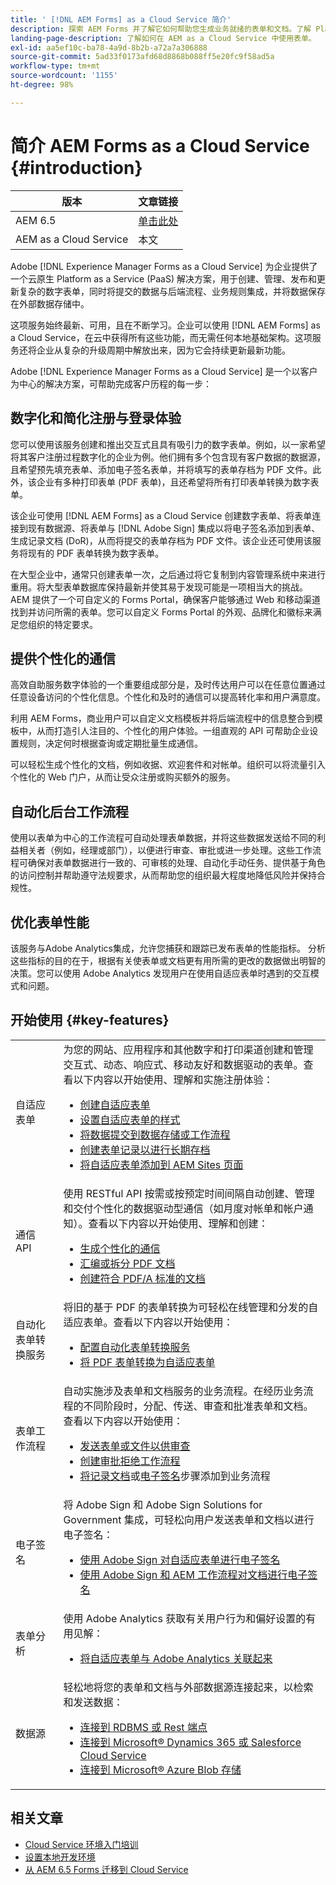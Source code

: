 ```yaml
---
title: ' [!DNL AEM Forms] as a Cloud Service 简介'
description: 探索 AEM Forms 并了解它如何帮助您生成业务就绪的表单和文档。了解 Platform-as-a-Service (PaaS)、如何管理企业级数字表单和业务流程和如何将 Forms 连接到 Adobe Sign 和当前数据源。
landing-page-description: 了解如何在 AEM as a Cloud Service 中使用表单。
exl-id: aa5ef10c-ba78-4a9d-8b2b-a72a7a306888
source-git-commit: 5ad33f0173afd68d8868b088ff5e20fc9f58ad5a
workflow-type: tm+mt
source-wordcount: '1155'
ht-degree: 98%

---
```



# 简介 AEM Forms as a Cloud Service {#introduction}

| 版本 | 文章链接 |
| -------- | ---------------------------- |
| AEM 6.5 | [单击此处](https://experienceleague.adobe.com/docs/experience-manager-65/forms/home.html) |
| AEM as a Cloud Service | 本文 |


Adobe [!DNL Experience Manager Forms as a Cloud Service] 为企业提供了一个云原生 Platform as a Service (PaaS) 解决方案，用于创建、管理、发布和更新复杂的数字表单，同时将提交的数据与后端流程、业务规则集成，并将数据保存在外部数据存储中。

这项服务始终最新、可用，且在不断学习。企业可以使用 [!DNL AEM Forms] as a Cloud Service，在云中获得所有这些功能，而无需任何本地基础架构。这项服务还将企业从复杂的升级周期中解放出来，因为它会持续更新最新功能。

Adobe [!DNL Experience Manager Forms as a Cloud Service] 是一个以客户为中心的解决方案，可帮助完成客户历程的每一步：


## 数字化和简化注册与登录体验

您可以使用该服务创建和推出交互式且具有吸引力的数字表单。例如，以一家希望将其客户注册过程数字化的企业为例。他们拥有多个包含现有客户数据的数据源，且希望预先填充表单、添加电子签名表单，并将填写的表单存档为 PDF 文件。此外，该企业有多种打印表单 (PDF 表单)，且还希望将所有打印表单转换为数字表单。

该企业可使用 [!DNL AEM Forms] as a Cloud Service 创建数字表单、将表单连接到现有数据源、将表单与 [!DNL Adobe Sign] 集成以将电子签名添加到表单、生成记录文档 (DoR)，从而将提交的表单存档为 PDF 文件。该企业还可使用该服务将现有的 PDF 表单转换为数字表单。

在大型企业中，通常只创建表单一次，之后通过将它复制到内容管理系统中来进行重用。将大型表单数据库保持最新并使其易于发现可能是一项相当大的挑战。AEM 提供了一个可自定义的 Forms Portal，确保客户能够通过 Web 和移动渠道找到并访问所需的表单。您可以自定义 Forms Portal 的外观、品牌化和徽标来满足您组织的特定要求。

## 提供个性化的通信

高效自助服务数字体验的一个重要组成部分是，及时传达用户可以在任意位置通过任意设备访问的个性化信息。个性化和及时的通信可以提高转化率和用户满意度。

利用 AEM Forms，商业用户可以自定义文档模板并将后端流程中的信息整合到模板中，从而打造引人注目的、个性化的用户体验。一组直观的 API 可帮助企业设置规则，决定何时根据查询或定期批量生成通信。


可以轻松生成个性化的文档，例如收据、欢迎套件和对帐单。组织可以将流量引入个性化的 Web 门户，从而让受众注册或购买额外的服务。


## 自动化后台工作流程

使用以表单为中心的工作流程可自动处理表单数据，并将这些数据发送给不同的利益相关者（例如，经理或部门），以便进行审查、审批或进一步处理。这些工作流程可确保对表单数据进行一致的、可审核的处理、自动化手动任务、提供基于角色的访问控制并帮助遵守法规要求，从而帮助您的组织最大程度地降低风险并保持合规性。


## 优化表单性能

该服务与Adobe Analytics集成，允许您捕获和跟踪已发布表单的性能指标。 分析这些指标的目的在于，根据有关使表单或文档更有用所需的更改的数据做出明智的决策。您可以使用 Adobe Analytics 发现用户在使用自适应表单时遇到的交互模式和问题。


## 开始使用 {#key-features}

|  |  |
|---|---|
| 自适应表单 | 为您的网站、应用程序和其他数字和打印渠道创建和管理交互式、动态、响应式、移动友好和数据驱动的表单。查看以下内容以开始使用、理解和实施注册体验： <ul><li><a href="https://experienceleague.adobe.com/docs/experience-manager-cloud-service/content/forms/adaptive-forms-authoring/authoring-adaptive-forms-foundation-components/create-an-adaptive-form-on-forms-cs/creating-adaptive-form.html"> 创建自适应表单 </a></li><li><a href="https://experienceleague.adobe.com/docs/experience-manager-cloud-service/content/forms/adaptive-forms-authoring/authoring-adaptive-forms-foundation-components/create-an-adaptive-form-on-forms-cs/themes.html">设置自适应表单的样式</a></li><li><a href="https://experienceleague.adobe.com/docs/experience-manager-cloud-service/content/forms/adaptive-forms-authoring/authoring-adaptive-forms-foundation-components/configure-submit-actions-and-metadata-submission/configuring-submit-actions.html#enabling-server-side-validation-br"> 将数据提交到数据存储或工作流程</a></li><li><a href="https://experienceleague.adobe.com/docs/experience-manager-cloud-service/content/forms/adaptive-forms-authoring/authoring-adaptive-forms-foundation-components/generate-document-of-record-for-non-xfa-based-adaptive-forms.html"> 创建表单记录以进行长期存档</a></li><li><a href="https://experienceleague.adobe.com/docs/experience-manager-65/forms/adaptive-forms-basic-authoring/create-or-add-an-adaptive-form-to-aem-sites-page.html?lang=zh-Hans">将自适应表单添加到 AEM Sites 页面</a></li></ul> |
| 通信 API | 使用 RESTful API 按需或按预定时间间隔自动创建、管理和交付个性化的数据驱动型通信（如月度对帐单和帐户通知）。查看以下内容以开始使用、理解和创建： <ul><li><a href="https://experienceleague.adobe.com/docs/experience-manager-cloud-service/content/forms/using-communications/aem-forms-cloud-service-communications-introduction.html?#document-generation"> 生成个性化的通信 </a> </li><li><a href="https://experienceleague.adobe.com/docs/experience-manager-cloud-service/content/forms/using-communications/aem-forms-cloud-service-communications-introduction.html?#document-manipulation"> 汇编或拆分 PDF 文档 </a> </li><li><a href="https://experienceleague.adobe.com/docs/experience-manager-cloud-service/content/forms/using-communications/aem-forms-cloud-service-communications-introduction.html?#convert-to-and-validate-pdf%2Fa-compliant-documents">创建符合 PDF/A 标准的文档 </a></li></ul> |
| 自动化表单转换服务 | 将旧的基于 PDF 的表单转换为可轻松在线管理和分发的自适应表单。查看以下内容以开始使用： <ul><li><a href="https://experienceleague.adobe.com/docs/aem-forms-automated-conversion-service/using/configure-service.html">配置自动化表单转换服务</a></li><li><a href="https://experienceleague.adobe.com/docs/aem-forms-automated-conversion-service/using/convert-existing-forms-to-adaptive-forms.html?lang=zh-Hans">将 PDF 表单转换为自适应表单</a></li></ul> |
| 表单工作流程 | 自动实施涉及表单和文档服务的业务流程。在经历业务流程的不同阶段时，分配、传送、审查和批准表单和文档。查看以下内容以开始使用：  <ul><li><a href="https://experienceleague.adobe.com/docs/experience-manager-cloud-service/content/forms/adaptive-forms-authoring/authoring-adaptive-forms-foundation-components/create-reviews-forms.html">发送表单或文件以供审查</a></li><li><a href="https://experienceleague.adobe.com/docs/experience-manager-cloud-service/content/forms/create-form-centric-workflows/aem-forms-workflow-step-reference.html?#assign-task-step">创建审批拒绝工作流程</a></li><li><a href="https://experienceleague.adobe.com/docs/experience-manager-cloud-service/content/forms/create-form-centric-workflows/aem-forms-workflow-step-reference.html?#generate-document-of-record-step">将记录文档</a>或<a href="https://experienceleague.adobe.com/docs/experience-manager-cloud-service/content/forms/create-form-centric-workflows/aem-forms-workflow-step-reference.html?#sign-document-step">电子签名</a>步骤添加到业务流程</a></li></ul> |
| 电子签名 | 将 Adobe Sign 和 Adobe Sign Solutions for Government 集成，可轻松向用户发送表单和文档以进行电子签名： <ul><li><a href="https://experienceleague.adobe.com/docs/experience-manager-cloud-service/content/forms/adaptive-forms-authoring/authoring-adaptive-forms-foundation-components/use-adobe-sign/working-with-adobe-sign.html">使用 Adobe Sign 对自适应表单进行电子签名</a></li><li></a> <a href="https://experienceleague.adobe.com/docs/experience-manager-cloud-service/content/forms/create-form-centric-workflows/aem-forms-workflow-step-reference.html?lang=zh-Hans#sign-document-step">使用 Adob&#x200B;e Sign 和 AEM 工作流程对文档进行电子签名</a></li></ul> |
| 表单分析 | 使用 Adobe Analytics 获取有关用户行为和偏好设置的有用见解： <ul><li><a href="https://experienceleague.adobe.com/docs/experience-manager-cloud-service/content/forms/integrate/services/integrate-aem-forms-with-adobe-analytics.html?lang=zh-Hans">将自适应表单与 Adobe Analytics 关联起来</a></li></ul> |
| 数据源 | 轻松地将您的表单和文档与外部数据源连接起来，以检索和发送数据： <ul><li><a href="https://experienceleague.adobe.com/docs/experience-manager-cloud-service/content/forms/integrate/use-form-data-model/configure-data-sources.html?lang=zh-Hans">连接到 RDBMS 或 Rest 端点</a></li><li><a href="https://experienceleague.adobe.com/docs/experience-manager-cloud-service/content/forms/integrate/use-form-data-model/configure-msdynamics-salesforce.html?lang=zh-Hans">连接到 Microsoft® Dynamics 365 或 Salesforce Cloud Service</a></li><li><a href="https://experienceleague.adobe.com/docs/experience-manager-cloud-service/content/forms/integrate/use-form-data-model/configure-azure-storage.html?lang=zh-Hans">连接到 Microsoft® Azure Blob 存储</a></li></ul> |


## 相关文章

* [Cloud Service 环境入门培训](/help/forms/setup-forms-cloud-service.md)
* [设置本地开发环境](/help/forms/setup-local-development-environment.md)
* [从 AEM 6.5 Forms 迁移到 Cloud Service](/help/forms/migrate-to-forms-as-a-cloud-service.md)



